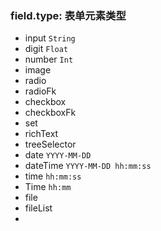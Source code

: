 ### field.type: 表单元素类型
- input `String`
- digit `Float` 
- number `Int`
- image 
- radio 
- radioFk
- checkbox
- checkboxFk
- set
- richText
- treeSelector
- date `YYYY-MM-DD`
- dateTime `YYYY-MM-DD hh:mm:ss`
- time `hh:mm:ss`
- Time `hh:mm`
- file
- fileList
- 